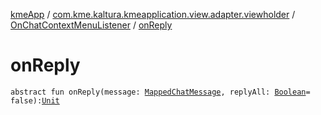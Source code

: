 [kmeApp](../../index.md) / [com.kme.kaltura.kmeapplication.view.adapter.viewholder](../index.md) / [OnChatContextMenuListener](index.md) / [onReply](./on-reply.md)

# onReply

`abstract fun onReply(message: `[`MappedChatMessage`](../../com.kme.kaltura.kmeapplication.data/-mapped-chat-message/index.md)`, replyAll: `[`Boolean`](https://kotlinlang.org/api/latest/jvm/stdlib/kotlin/-boolean/index.html)` = false): `[`Unit`](https://kotlinlang.org/api/latest/jvm/stdlib/kotlin/-unit/index.html)